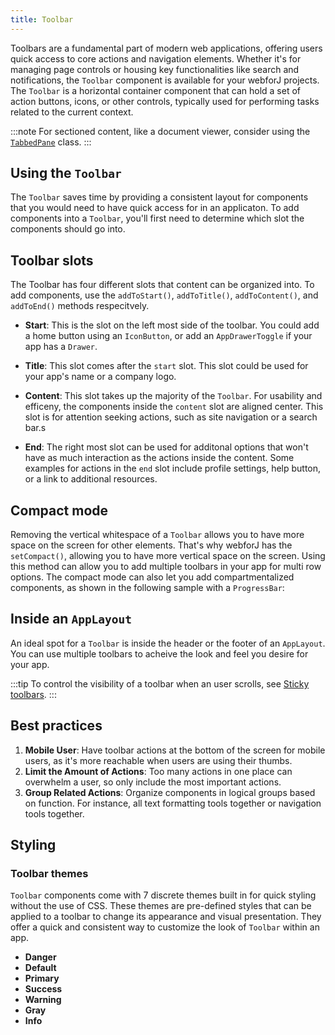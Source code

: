 ```yaml
---
title: Toolbar
---
```


<DocChip chip="shadow" />
<DocChip chip="name" label="dwc-toolbar" />
<JavadocLink type="foundation" location="com/webforj/component/layout/toolbar/Toolbar" top='true'/>

Toolbars are a fundamental part of modern web applications, offering users quick access to core actions and navigation elements. Whether it's for managing page controls or housing key functionalities like search and notifications, the `Toolbar` component is available for your webforJ projects.
The `Toolbar` is a horizontal container component that can hold a set of action buttons, icons, or other controls, typically used for performing tasks related to the current context.

:::note
For sectioned content, like a document viewer, consider using the [`TabbedPane`](./tabbed-pane.md) class.
:::

## Using the `Toolbar`

The `Toolbar` saves time by providing a consistent layout for components that you would need to have quick access for in an applicaton.
To add components into a `Toolbar`, you'll first need to determine which slot the components should go into.

## Toolbar slots

The Toolbar has four different slots that content can be organized into. To add components, use the `addToStart()`, `addToTitle()`, `addToContent()`, and `addToEnd()` methods respecitvely.

- **Start**: This is the slot on the left most side of the toolbar. You could add a home button using an `IconButton`, or add an `AppDrawerToggle` if your app has a `Drawer`.

- **Title**: This slot comes after the `start` slot. This slot could be used for your app's name or a company logo.

- **Content**: This slot takes up the majority of the `Toolbar`. For usability and efficeny, the components inside the `content` slot are aligned center.
  This slot is for attention seeking actions, such as site navigation or a search bar.s

- **End**: The right most slot can be used for additonal options that won't have as much interaction as the actions inside the content.
  Some examples for actions in the `end` slot include profile settings, help button, or a link to additional resources.

<AppLayoutViewer 
path='https://demo.webforj.com/webapp/controlsamples/toolbarslots?' mobile='false'
javaE='https://raw.githubusercontent.com/webforj/webforj-docs-samples/refs/heads/main/src/main/java/com/webforj/samples/views/toolbar/ToolbarSlots.java'
height='400px'
/>

## Compact mode

Removing the vertical whitespace of a `Toolbar` allows you to have more space on the screen for other elements.
That's why webforJ has the `setCompact()`, allowing you to have more vertical space on the screen.
Using this method can allow you to add multiple toolbars in your app for multi row options.
The compact mode can also let you add compartmentalized components, as shown in the following sample with a `ProgressBar`:

<AppLayoutViewer path='https://demo.webforj.com/webapp/controlsamples/toolbarcompact?' mobile='false'
javaE='https://raw.githubusercontent.com/webforj/webforj-docs-samples/refs/heads/main/src/main/java/com/webforj/samples/views/toolbar/ToolbarCompact.java'
/>

## Inside an `AppLayout`

An ideal spot for a `Toolbar` is inside the header or the footer of an `AppLayout`. You can use multiple toolbars to acheive the look and feel you desire for your app.

<AppLayoutViewer
path='https://demo.webforj.com/webapp/controlsamples/toolbarmobileapp?' mobile='true'
javaE='https://raw.githubusercontent.com/webforj/webforj-docs-samples/refs/heads/main/src/main/java/com/webforj/samples/views/toolbar/ToolbarMobileAppView.java'
cssURL='https://raw.githubusercontent.com/webforj/ControlSamples/main/src/main/resources/css/toolbar/toolbarMobile.css'
/>

:::tip
To control the visibility of a toolbar when an user scrolls, see [Sticky toolbars](./app-layout#sticky-toolbars).
:::

## Best practices
1. **Mobile User**: Have toolbar actions at the bottom of the screen for mobile users, as it's more reachable when users are using their thumbs.
2. **Limit the Amount of Actions**: Too many actions in one place can overwhelm a user, so only include the most important actions.
3. **Group Related Actions**: Organize components in logical groups based on function. For instance, all text formatting tools together or navigation tools together.

## Styling

### Toolbar themes
`Toolbar` components come with <JavadocLink type="foundation" location="com/webforj/component/Theme">7 discrete themes </JavadocLink> built in for quick styling without the use of CSS. These themes are pre-defined styles that can be applied to a toolbar to change its appearance and visual presentation. They offer a quick and consistent way to customize the look of `Toolbar` within an app.

  - **Danger**
  - **Default**
  - **Primary**
  - **Success**
  - **Warning**
  - **Gray**
  - **Info**